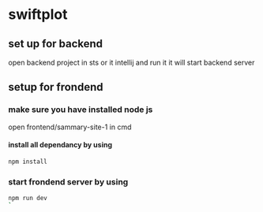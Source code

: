# swiftplot
## set up for backend 
   open backend project in sts or it intellij and run it it will start backend server
## setup for frondend
 ### make sure you have installed node js
   open frontend/sammary-site-1 in cmd
#### install all dependancy by using
```bash
npm install 
```
### start frondend server by using
```bash
npm run dev
`
